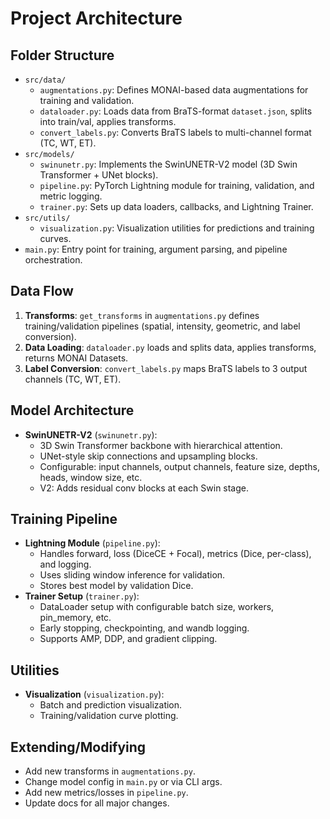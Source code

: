 # Project Architecture

## Folder Structure
- `src/data/`
  - `augmentations.py`: Defines MONAI-based data augmentations for training and validation.
  - `dataloader.py`: Loads data from BraTS-format `dataset.json`, splits into train/val, applies transforms.
  - `convert_labels.py`: Converts BraTS labels to multi-channel format (TC, WT, ET).
- `src/models/`
  - `swinunetr.py`: Implements the SwinUNETR-V2 model (3D Swin Transformer + UNet blocks).
  - `pipeline.py`: PyTorch Lightning module for training, validation, and metric logging.
  - `trainer.py`: Sets up data loaders, callbacks, and Lightning Trainer.
- `src/utils/`
  - `visualization.py`: Visualization utilities for predictions and training curves.
- `main.py`: Entry point for training, argument parsing, and pipeline orchestration.

## Data Flow
1. **Transforms**: `get_transforms` in `augmentations.py` defines training/validation pipelines (spatial, intensity, geometric, and label conversion).
2. **Data Loading**: `dataloader.py` loads and splits data, applies transforms, returns MONAI Datasets.
3. **Label Conversion**: `convert_labels.py` maps BraTS labels to 3 output channels (TC, WT, ET).

## Model Architecture
- **SwinUNETR-V2** (`swinunetr.py`):
  - 3D Swin Transformer backbone with hierarchical attention.
  - UNet-style skip connections and upsampling blocks.
  - Configurable: input channels, output channels, feature size, depths, heads, window size, etc.
  - V2: Adds residual conv blocks at each Swin stage.

## Training Pipeline
- **Lightning Module** (`pipeline.py`):
  - Handles forward, loss (DiceCE + Focal), metrics (Dice, per-class), and logging.
  - Uses sliding window inference for validation.
  - Stores best model by validation Dice.
- **Trainer Setup** (`trainer.py`):
  - DataLoader setup with configurable batch size, workers, pin_memory, etc.
  - Early stopping, checkpointing, and wandb logging.
  - Supports AMP, DDP, and gradient clipping.

## Utilities
- **Visualization** (`visualization.py`):
  - Batch and prediction visualization.
  - Training/validation curve plotting.

## Extending/Modifying
- Add new transforms in `augmentations.py`.
- Change model config in `main.py` or via CLI args.
- Add new metrics/losses in `pipeline.py`.
- Update docs for all major changes. 